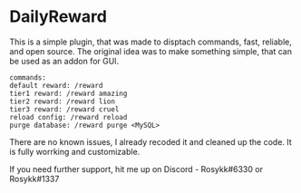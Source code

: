 # DailyReward

This is a simple plugin, that was made to disptach commands, fast, reliable, and open source.
The original idea was to make something simple, that can be used as an addon for GUI.


```
commands: 
default reward: /reward
tier1 reward: /reward amazing
tier2 reward: /reward lion
tier3 reward: /reward cruel
reload config: /reward reload
purge database: /reward purge <MySQL>
```

There are no known issues, I already recoded it and cleaned up the code. It is fully worrking and customizable. 

If you need further support, hit me up on Discord - Rosykk#6330 or Rosykk#1337 
